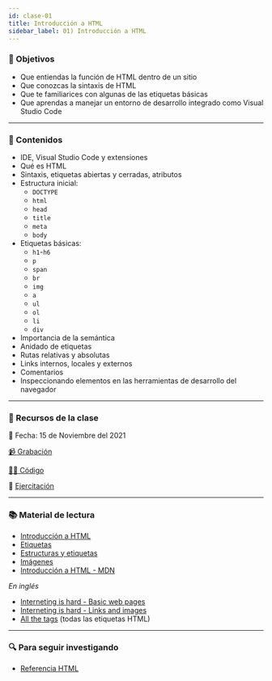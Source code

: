 ```yaml
---
id: clase-01
title: Introducción a HTML
sidebar_label: 01) Introducción a HTML
---
```


### 🏁 Objetivos

- Que entiendas la función de HTML dentro de un sitio
- Que conozcas la sintaxis de HTML
- Que te familiarices con algunas de las etiquetas básicas
- Que aprendas a manejar un entorno de desarrollo integrado como Visual Studio Code

---

### 📝 Contenidos

- IDE, Visual Studio Code y extensiones
- Qué es HTML
- Sintaxis, etiquetas abiertas y cerradas, atributos
- Estructura inicial:
  - `DOCTYPE`
  - `html`
  - `head`
  - `title`
  - `meta`
  - `body`
- Etiquetas básicas:
  - `h1`-`h6`
  - `p`
  - `span`
  - `br`
  - `img`
  - `a`
  - `ul`
  - `ol`
  - `li`
  - `div`
- Importancia de la semántica
- Anidado de etiquetas
- Rutas relativas y absolutas
- Links internos, locales y externos
- Comentarios
- Inspeccionando elementos en las herramientas de desarrollo del navegador

---

### 🚀 Recursos de la clase

📆 Fecha: 15 de Noviembre del 2021

[📹 Grabación](https://us02web.zoom.us/rec/share/BnEAilOj8J5ELGjDBBP1LYxa8LgMR-D300MS49hDWH_GFwSbU_2weZT-M8LdF7TG.z1CuXKYgLnV0cJqN?startTime=1637013951000)

[👩‍💻 Código](https://github.com/adrianmdp/12va-ada-frontend/tree/master/modulo-1)

💪 [Ejercitación](https://github.com/Ada-IT/ejercicios-frontend/blob/master/modulo-1/ejercicios/04-introduccion-a-html.md)

---

### 📚 Material de lectura

- [Introducción a HTML](https://frontend.adaitw.org/docs/html-css/hc00)
- [Etiquetas](https://frontend.adaitw.org/docs/html-css/hc01)
- [Estructuras y etiquetas](https://frontend.adaitw.org/docs/html-css/hc02)
- [Imágenes](https://frontend.adaitw.org/docs/html-css/hc03)
- [Introducción a HTML - MDN](https://developer.mozilla.org/es/docs/Learn/HTML/Introduccion_a_HTML)

_En inglés_

- [Interneting is hard - Basic web pages](https://www.internetingishard.com/html-and-css/basic-web-pages/)
- [Interneting is hard - Links and images](https://www.internetingishard.com/html-and-css/links-and-images/)
- [All the tags](https://allthetags.com/) (todas las etiquetas HTML)

---

### 🔍 Para seguir investigando

- [Referencia HTML](https://developer.mozilla.org/es/docs/Web/HTML/Referencia)
